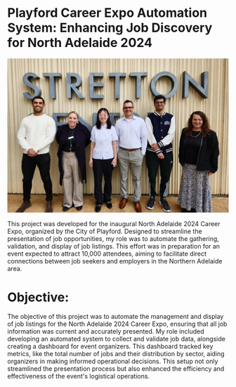 # Playford Career Expo Automation System: Enhancing Job Discovery for North Adelaide 2024

![Data Analyst Professional](https://github.com/OmarMacPherson/Playford_2024/blob/main/Omar_Macpherson_Playford.jpg)

This project was developed for the inaugural North Adelaide 2024 Career Expo, organized by the City of Playford. Designed to streamline the presentation of job opportunities, my role was to automate the gathering, validation, and display of job listings. This effort was in preparation for an event expected to attract 10,000 attendees, aiming to facilitate direct connections between job seekers and employers in the Northern Adelaide area.

# Objective: 

The objective of this project was to automate the management and display of job listings for the North Adelaide 2024 Career Expo, ensuring that all job information was current and accurately presented. My role included developing an automated system to collect and validate job data, alongside creating a dashboard for event organizers. This dashboard tracked key metrics, like the total number of jobs and their distribution by sector, aiding organizers in making informed operational decisions. This setup not only streamlined the presentation process but also enhanced the efficiency and effectiveness of the event's logistical operations.
